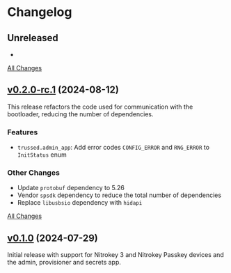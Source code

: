 # Changelog

## Unreleased

-

[All Changes](https://github.com/Nitrokey/nitrokey-sdk-py/compare/v0.2.0-rc.1...HEAD)

## [v0.2.0-rc.1](https://github.com/Nitrokey/nitrokey-sdk-py/releases/tag/v0.2.0-rc.1) (2024-08-12)

This release refactors the code used for communication with the bootloader, reducing the number of dependencies.

### Features

- `trussed.admin_app`: Add error codes `CONFIG_ERROR` and `RNG_ERROR` to `InitStatus` enum

### Other Changes

- Update `protobuf` dependency to 5.26
- Vendor `spsdk` dependency to reduce the total number of dependencies
- Replace `libusbsio` dependency with `hidapi`

[All Changes](https://github.com/Nitrokey/nitrokey-sdk-py/compare/v0.1.0...v0.2.0-rc.1)

## [v0.1.0](https://github.com/Nitrokey/nitrokey-sdk-py/releases/tag/v0.1.0) (2024-07-29)

Initial release with support for Nitrokey 3 and Nitrokey Passkey devices and the admin, provisioner and secrets app.
